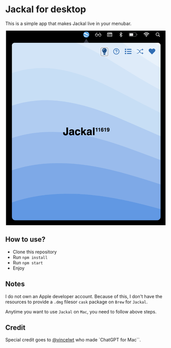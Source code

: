 # Jackal for desktop

This is a simple app that makes Jackal live in your menubar.

<p align="center">
  <img src="./images/root.png" width="500">
</p>

## How to use?

- Clone this repository
- Run `npm install`
- Run `npm start`
- Enjoy

## Notes

I do not own an Apple developer account. Because of this, I don't have the resources to provide a `.dmg` filesor `cask` package on `Brew` for `Jackal`.

Anytime you want to use `Jackal` on `Mac`, you need to follow above steps.

## Credit

Special credit goes to [@vincelwt](https://twitter.com/vincelwt) who made `ChatGPT for Mac``.
